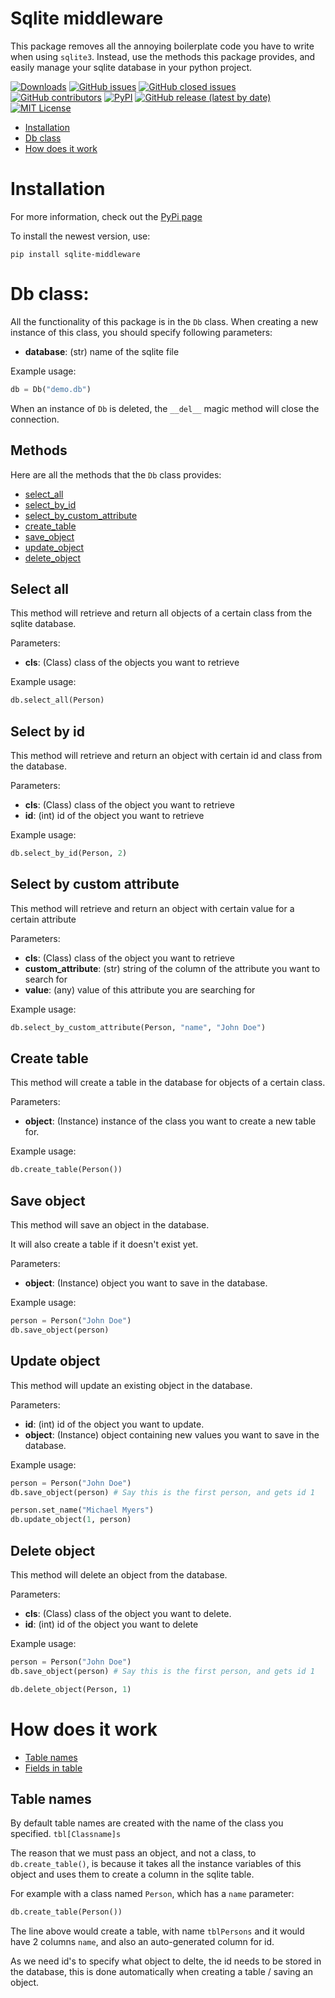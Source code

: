 # Sqlite middleware
This package removes all the annoying boilerplate code you have to write when using `sqlite3`. Instead, use the methods this package provides, and easily manage your sqlite database in your python project.

[![Downloads](https://static.pepy.tech/badge/sqlite-middleware)](https://pepy.tech/project/sqlite-middleware)
[![GitHub issues](https://img.shields.io/github/issues-raw/JefvdA/sqlite_middleware)](https://github.com/JefvdA/sqlite_middleware/issues)
[![GitHub closed issues](https://img.shields.io/github/issues-closed-raw/JefvdA/sqlite_middleware)](https://github.com/JefvdA/sqlite_middleware/issues?q=is%3Aissue+is%3Aclosed)
[![GitHub contributors](https://img.shields.io/github/contributors-anon/JefvdA/sqlite_middleware)](https://github.com/JefvdA/sqlite_middleware/graphs/contributors)
[![PyPI](https://img.shields.io/pypi/v/sqlite-middleware)](https://pypi.org/project/sqlite-middleware/)
[![GitHub release (latest by date)](https://img.shields.io/github/v/release/JefvdA/sqlite_middleware)](https://github.com/JefvdA/sqlite_middleware/releases)
[![MIT License](https://img.shields.io/badge/License-MIT-green.svg)](https://github.com/JefvdA/sqlite_middleware/blob/main/LICENCE.md)

- [Installation](#installation)
- [Db class](#db-class)
- [How does it work]()

# Installation

For more information, check out the [PyPi page](https://pypi.org/project/sqlite-middleware/)

To install the newest version, use:
```
pip install sqlite-middleware
```

# Db class:
All the functionality of this package is in the `Db` class.
When creating a new instance of this class, you should specify following parameters:
- **database**: (str) name of the sqlite file

Example usage:
```python
db = Db("demo.db")
```

When an instance of `Db` is deleted, the `__del__` magic method will close the connection.

## Methods
Here are all the methods that the `Db` class provides:
- [select_all](#select-all)
- [select_by_id](#select-by-id)
- [select_by_custom_attribute](#select-by-custom-attribute)
- [create_table](#create-table)
- [save_object](#save-object)
- [update_object](#update-object)
- [delete_object](#delete-object)

## Select all
This method will retrieve and return all objects of a certain class from the sqlite database.

Parameters:
- **cls**: (Class) class of the objects you want to retrieve

Example usage:
```python
db.select_all(Person)
```

## Select by id
This method will retrieve and return an object with certain id and class from the database.

Parameters:
- **cls**: (Class) class of the object you want to retrieve
- **id**: (int) id of the object you want to retrieve

Example usage:
```python
db.select_by_id(Person, 2)
```

## Select by custom attribute
This method will retrieve and return an object with certain value for a certain attribute

Parameters:
- **cls**: (Class) class of the object you want to retrieve
- **custom_attribute**: (str) string of the column of the attribute you want to search for
- **value**: (any) value of this attribute you are searching for

Example usage:
```python
db.select_by_custom_attribute(Person, "name", "John Doe")
```

## Create table
This method will create a table in the database for objects of a certain class.

Parameters:
- **object**: (Instance) instance of the class you want to create a new table for.

Example usage:
```python
db.create_table(Person())
```

## Save object
This method will save an object in the database.

It will also create a table if it doesn't exist yet.

Parameters:
- **object**: (Instance) object you want to save in the database.

Example usage:
```python
person = Person("John Doe")
db.save_object(person)
```

## Update object
This method will update an existing object in the database.

Parameters:
- **id**: (int) id of the object you want to update.
- **object**: (Instance) object containing new values you want to save in the database.

Example usage:
```python
person = Person("John Doe")
db.save_object(person) # Say this is the first person, and gets id 1

person.set_name("Michael Myers")
db.update_object(1, person)
```

## Delete object
This method will delete an object from the database.

Parameters:
- **cls**: (Class) class of the object you want to delete.
- **id**: (int) id of the object you want to delete

Example usage:
```python
person = Person("John Doe")
db.save_object(person) # Say this is the first person, and gets id 1

db.delete_object(Person, 1)
```

# How does it work
- [Table names](#table-names)
- [Fields in table](#fields-in-table)

## Table names
By default table names are created with the name of the class you specified. 
`tbl[Classname]s`

The reason that we must pass an object, and not a class, to `db.create_table()`, is because it takes all the instance variables of this object and uses them to create a column in the sqlite table.

For example with a class named `Person`, which has a `name` parameter:
```python
db.create_table(Person())
```
The line above would create a table, with name `tblPersons` and it would have 2 columns `name`, and also an auto-generated column for id.

As we need id's to specify what object to delte, the id needs to be stored in the database, this is done automatically when creating a table / saving an object.
